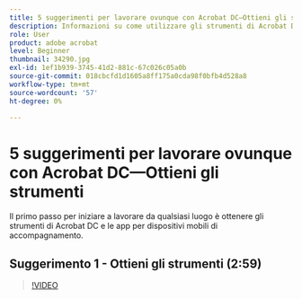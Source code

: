 ```yaml
---
title: 5 suggerimenti per lavorare ovunque con Acrobat DC—Ottieni gli strumenti
description: Informazioni su come utilizzare gli strumenti di Acrobat DC e le app per dispositivi portatili di accompagnamento da qualsiasi postazione
role: User
product: adobe acrobat
level: Beginner
thumbnail: 34290.jpg
exl-id: 1ef1b939-3745-41d2-881c-67c026c05a0b
source-git-commit: 018cbcfd1d1605a8ff175a0cda98f0bfb4d528a8
workflow-type: tm+mt
source-wordcount: '57'
ht-degree: 0%

---
```


# 5 suggerimenti per lavorare ovunque con Acrobat DC—Ottieni gli strumenti

Il primo passo per iniziare a lavorare da qualsiasi luogo è ottenere gli strumenti di Acrobat DC e le app per dispositivi mobili di accompagnamento.

## Suggerimento 1 - Ottieni gli strumenti (2:59)

>[!VIDEO](https://video.tv.adobe.com/v/34290)
